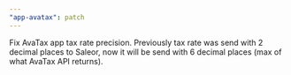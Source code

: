 ```yaml
---
"app-avatax": patch
---
```


Fix AvaTax app tax rate precision. Previously tax rate was send with 2 decimal places to Saleor, now it will be send with 6 decimal places (max of what AvaTax API returns).
